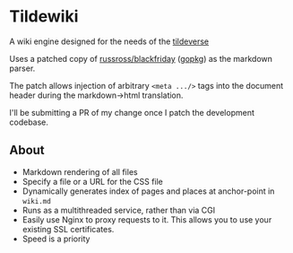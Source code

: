 # Tildewiki

A wiki engine designed for the needs of the [tildeverse](https://tildeverse.org)

Uses a patched copy of [russross/blackfriday](https://github.com/russross/blackfriday) ([gopkg](https://gopkg.in/russross/blackfriday.v2)) as the markdown parser.

The patch allows injection of arbitrary `<meta .../>` tags into the document header during the markdown-&gt;html translation. 

I'll be submitting a PR of my change once I patch the development codebase.

## About

* Markdown rendering of all files
* Specify a file or a URL for the CSS file
* Dynamically generates index of pages and places at anchor-point in `wiki.md`
* Runs as a multithreaded service, rather than via CGI
* Easily use Nginx to proxy requests to it. This allows you to use your existing SSL certificates.
* Speed is a priority

